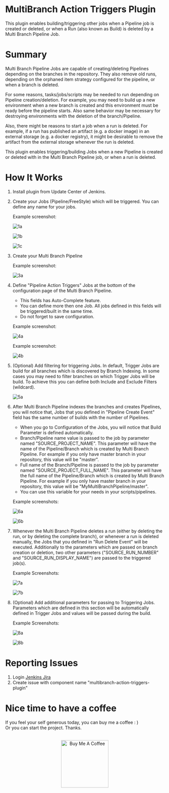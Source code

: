 MultiBranch Action Triggers Plugin
==================================

This plugin enables building/triggering other jobs when a Pipeline job is created or deleted,
or when a Run (also known as Build) is deleted by a Multi Branch Pipeline Job.

Summary
=======
Multi Branch Pipeline Jobs are capable of creating/deleting Pipelines depending on the branches in the repository.
They also remove old runs, depending on the orphaned item strategy configured for the pipeline,
or when a branch is deleted.

For some reasons, tasks/jobs/scripts may be needed to run depending on Pipeline creation/deletion. For example,
you may need to build up a new environment when a new branch is created and this environment must be ready before
the pipeline starts. Also same behavior may be necessary for destroying environments with the deletion of the branch/Pipeline.

Also, there might be reasons to start a job when a run is deleted. For example, if a run
has published an artifact (e.g. a docker image) in an external storage (e.g. a docker registry),
it might be desirable to remove the artifact from the external storage whenever the run is deleted.

This plugin enables triggering/building Jobs when a new Pipeline is created or deleted with in the Multi Branch Pipeline job,
or when a run is deleted.


How It Works
============
1. Install plugin from Update Center of Jenkins.

2. Create your Jobs (Pipeline/FreeStyle) which will be triggered. You can define any name for your jobs.

   Example screenshot:
   
   ![1a](images/matp1a.png)
   
   ![1b](images/matp1b.png)
   
   ![1c](images/matp1c.png)

3. Create your Multi Branch Pipeline 

    Example screenshot:
    
    ![3a](images/matp3a.png)

4. Define "Pipeline Action Triggers" Jobs at the bottom of the configuration page of the Multi Branch Pipeline.
    - This fields has Auto-Complete feature.
    - You can define more then one Job. All jobs defined in this fields will be triggered/built in the same time.
    - Do not forget to save configuration.
    
    Example screenshot:
    
    ![4a](images/matp4a.png)
    
    Example screenshot:
    
    ![4b](images/matp4b.png)
    
5. (Optional) Add filtering for triggering Jobs. In default, Trigger Jobs are build for all branches which is
    discovered by Branch Indexing. In some cases you may need to filter branches on which Trigger Jobs will be build.
    To achieve this you can define both Include and Exclude Filters (wildcard).
    
    ![5a](images/matp5a.png)

6. After Multi Branch Pipeline indexes the branches and creates Pipelines, you will notice that, Jobs that you defined
in "Pipeline Create Event" field has the same number of builds with the number of Pipelines. 
    - When you go to Configuration of the Jobs, you will notice that Build Parameter is defined automatically. 
    - Branch/Pipeline name value is passed to the job by parameter named "SOURCE_PROJECT_NAME". This parameter will have the
    name of the Pipeline/Branch which is created by Multi Branch Pipeline. For example if you only have master branch
    in your repository, this value will be "master".
    - Full name of the Branch/Pipeline is passed to the job by parameter named "SOURCE_PROJECT_FULL_NAME". This parameter will have the
     full name of the Pipeline/Branch which is created by Multi Branch Pipeline. For example if you only have master branch
    in your repository, this value will be "MyMultiBranchPipeline/master".
    - You can use this variable for your needs in your scripts/pipelines.
    
    Example screenshots:
    
    ![6a](images/matp6a.png)
    
    ![6b](images/matp6b.png)
    
7. Whenever the Multi Branch Pipeline deletes a run (either by deleting the run, 
   or by deleting the complete branch), or whenever a run is deleted manually, 
   the Jobs that you defined in "Run Delete Event" will be executed. 
   Additionally to the parameters which are passed on branch creation or deletion,
   two other parameters ("SOURCE_RUN_NUMBER" and "SOURCE_RUN_DISPLAY_NAME") are passed 
   to the triggered job(s).
   
   Example Screenshots:
   
    ![7a](images/matp7a.png)
    
    ![7b](images/matp7b.png)
    
8. (Optional) Add additional parameters for passing to Triggering Jobs. Parameters which are defined in this section
   will be automatically defined in Trigger Jobs and values will be passed during the build.
   
   Example Screenshots:
   
   ![8a](images/matp8a.png)
   
   ![8b](images/matp8b.png)
   
   
    
Reporting Issues
======
1. Login [Jenkins Jira](https://issues.jenkins-ci.org/secure/Dashboard.jspa) 
2. Create issue with component name "multibranch-action-triggers-plugin"

Nice time to have a coffee
=================
If you feel your self generous today, you can buy me a coffee : )
<br>
Or you can start the project.
Thanks.
<br>
<br>
<div align="center">
    <a href="https://www.buymeacoffee.com/STiAsoy" target="_blank">
        <img src="https://cdn.buymeacoffee.com/buttons/default-black.png" width="150px" alt="Buy Me A Coffee" style="width: 150px !important">
    </a>
</div>